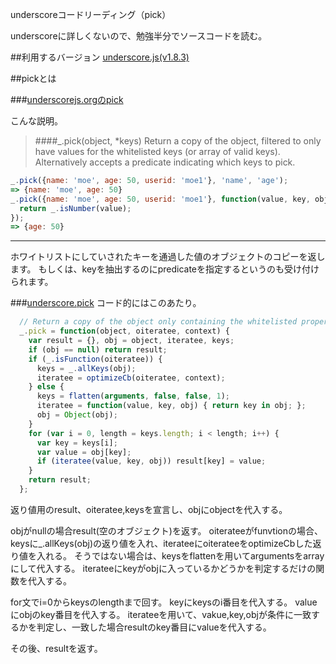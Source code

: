 underscoreコードリーディング（pick）

underscoreに詳しくないので、勉強半分でソースコードを読む。



##利用するバージョン
[underscore.js(v1.8.3)](https://github.com/jashkenas/underscore/tree/1.8.3)


##pickとは


###[underscorejs.orgのpick](http://underscorejs.org/#pick)

こんな説明。
>####_.pick(object, *keys) 
>Return a copy of the object, filtered to only have values for the whitelisted keys (or array of valid keys). 
>Alternatively accepts a predicate indicating which keys to pick.


```javascript
_.pick({name: 'moe', age: 50, userid: 'moe1'}, 'name', 'age');
=> {name: 'moe', age: 50}
_.pick({name: 'moe', age: 50, userid: 'moe1'}, function(value, key, object) {
  return _.isNumber(value);
});
=> {age: 50}

```

------------- 
ホワイトリストにしていされたキーを通過した値のオブジェクトのコピーを返します。
もしくは、keyを抽出するのにpredicateを指定するというのも受け付けられます。

###[underscore.pick](https://github.com/jashkenas/underscore/blob/1.8.3/underscore.js#L1022)
コード的にはこのあたり。

```javascript
  // Return a copy of the object only containing the whitelisted properties.
  _.pick = function(object, oiteratee, context) {
    var result = {}, obj = object, iteratee, keys;
    if (obj == null) return result;
    if (_.isFunction(oiteratee)) {
      keys = _.allKeys(obj);
      iteratee = optimizeCb(oiteratee, context);
    } else {
      keys = flatten(arguments, false, false, 1);
      iteratee = function(value, key, obj) { return key in obj; };
      obj = Object(obj);
    }
    for (var i = 0, length = keys.length; i < length; i++) {
      var key = keys[i];
      var value = obj[key];
      if (iteratee(value, key, obj)) result[key] = value;
    }
    return result;
  };
```

返り値用のresult、oiteratee,keysを宣言し、objにobjectを代入する。

objがnullの場合result(空のオブジェクト)を返す。
oiterateeがfunvtionの場合、keysに_.allKeys(obj)の返り値を入れ、iterateeにoiterateeをoptimizeCbした返り値を入れる。
そうではない場合は、keysをflattenを用いてargumentsをarrayにして代入する。
iterateeにkeyがobjに入っているかどうかを判定するだけの関数を代入する。

for文でi=0からkeysのlengthまで回す。
keyにkeysのi番目を代入する。
valueにobjのkey番目を代入する。
iterateeを用いて、vakue,key,objが条件に一致するかを判定し、一致した場合resultのkey番目にvalueを代入する。

その後、resultを返す。

